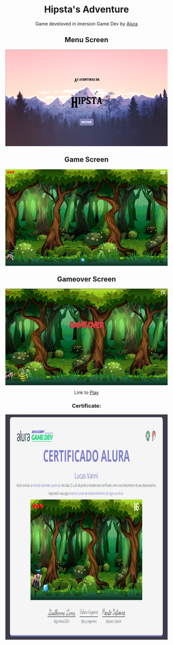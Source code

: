 <h1 align="center" >Hipsta's Adventure</h1>

<p align="center">
    Game develoved in imersion Game Dev by <a href="https://www.alura.com.br/imersao-gamedev-javascript/" >Alura</a>
</p>

<h2 align="center">Menu Screen</h2>

<p align="center">
    <img src="https://raw.githubusercontent.com/LucasVanni/game_study/master/otherImages/Anotação 2020-06-26 195911.png?raw=true" align="center" height="300" alt="Menu Screen" />
</p>

<h2 align="center">Game Screen</h2>

<p align="center">
    <img src="https://raw.githubusercontent.com/LucasVanni/game_study/master/otherImages/Anotação 2020-06-26 195755.png?raw=true" align="center" height="300" alt="Game Screen" />
</p>

<h2 align="center">Gameover Screen</h2>

<p align="center">
    <img src="https://raw.githubusercontent.com/LucasVanni/game_study/master/otherImages/Anotação 2020-06-26 195832.png?raw=true" align="center" height="300" alt="Gameover Screen" />
</p>

<p align="center">
    Link to <a href="https://editor.p5js.org/LucasVanni/full/wQalM9PvA">Play</a>
</p>

<h3 align="center">Certificate: </h3>

<p align="center">  
    <img src="https://github.com/LucasVanni/game_study/blob/master/otherImages/Certificate.png?raw=true" align="center" height="700" alt="Gameover Screen"  />
</p>
